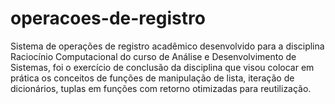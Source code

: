 # operacoes-de-registro
Sistema de operações de registro acadêmico
desenvolvido para a disciplina Raciocínio Computacional do curso de Análise e Desenvolvimento de Sistemas,
foi o exercício de conclusão da disciplina que visou colocar em prática os conceitos de funções de manipulação de lista, iteração de dicionários, tuplas em funções com retorno otimizadas para reutilização.
